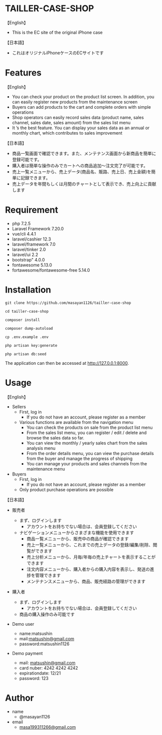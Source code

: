 # TAILLER-CASE-SHOP
【English】
- This is the EC site of the original iPhone case

【日本語】
- これはオリジナルiPhoneケースのECサイトです

# Features
【English】
- You can check your product on the product list screen. In addition, you can easily register new products from the maintenance screen
- Buyers can add products to the cart and complete orders with simple operations
- Shop operators can easily record sales data (product name, sales channel, sales date, sales amount) from the sales list menu
- It ’s the best feature. You can display your sales data as an annual or monthly chart, which contributes to sales improvement

【日本語】
- 商品一覧画面で確認できます。また、メンテナンス画面から新商品を簡単に登録可能です。
- 購入者は簡単な操作のみでカートへの商品追加〜注文完了が可能です。
- 売上一覧メニューから、売上データ(商品名、販路、売上日、売上金額)を簡単に記録できます。
- 売上データを年間もしくは月間のチャートとして表示でき、売上向上に貢献します

# Requirement
- php 7.2.5
- Laravel Framework 7.20.0
- vue/cli 4.4.1
- laravel/cashier 12.3
- laravel/framework 7.0
- laravel/tinker 2.0
- laravel/ui 2.2
- bootstrap" 4.0.0
- fontawesome 5.13.0
- fortawesome/fontawesome-free 5.14.0

# Installation
```
git clone https://github.com/masayan1126/tailler-case-shop
```
```
cd tailler-case-shop
```
```
composer install
```
```
composer dump-autoload
```
```
cp .env.example .env
```
```
php artisan key:generate
```
```
php artisan db:seed
```
The application can then be accessed at http://127.0.0.1:8000.

# Usage
【English】
- Sellers
  - First, log in
    - If you do not have an account, please register as a member
  - Various functions are available from the navigation menu
    - You can check the products on sale from the product list menu
    - From the sales list menu, you can register / edit / delete and
      browse the sales data so far.
    - You can view the monthly / yearly sales chart from the sales analysis menu
    - From the order details menu, you can view the purchase details from the buyer and manage the progress of shipping
    - You can manage your products and sales channels from the maintenance menu
- Buyers
  - First, log in
    - If you do not have an account, please register as a member
  - Only product purchase operations are possible

【日本語】
- 販売者
  - まず、ログインします
    - アカウントをお持ちでない場合は、会員登録してください
  - ナビゲーションメニューからさまざまな機能を使用できます
    - 商品一覧メニューから、販売中の商品が確認できます
    - 売上一覧メニューから、これまでの売上データの登録/編集/削除、閲覧ができます
    - 売上分析メニューから、月毎/年毎の売上チャートを表示することができます
    - 注文内容メニューから、購入者からの購入内容を表示し、発送の進捗を管理できます
    - メンテナンスメニューから、商品、販売経路の管理ができます
- 購入者
  - まず、ログインします
    - アカウントをお持ちでない場合は、会員登録してください
  - 商品の購入操作のみ可能です

- Demo user
  - name:matsushin
  - mail:matsushin@gmail.com
  - password:matsushin1126
- Demo payment
  - mail: matsushin@gmail.com
  - card nuber: 4242 4242 4242
  - expirationdate: 12/21
  - password: 123

# Author
- name
  - @masayan1126
- email
  - masa199311266@gmail.com
